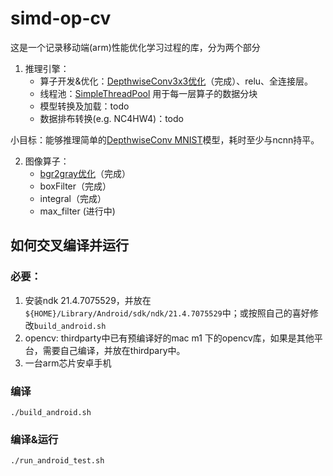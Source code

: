 # simd-op-cv
这是一个记录移动端(arm)性能优化学习过程的库，分为两个部分
1. 推理引擎：
   - 算子开发&优化：[DepthwiseConv3x3优化](https://github.com/LamForest/simd-cv-op/blob/master/note/dwconv.md)（完成）、relu、全连接层。
   - 线程池：[SimpleThreadPool](https://github.com/LamForest/cpp-blogs-code/blob/master/concurrent/threadpool/pool2/pool.hpp) 用于每一层算子的数据分块
   - 模型转换及加载：todo
   - 数据排布转换(e.g. NC4HW4)：todo
  
  小目标：能够推理简单的[DepthwiseConv MNIST](https://github.com/LamForest/simd-cv-op/blob/master/pytorch_example/mnist_dwconv/main.py)模型，耗时至少与ncnn持平。

2. 图像算子：
   - [bgr2gray优化](https://github.com/LamForest/simd-cv-op/blob/master/note/bgr2gray.md)（完成）
   - boxFilter（完成）
   - integral（完成）
   - max_filter (进行中)

## 如何交叉编译并运行

### 必要：
1. 安装ndk 21.4.7075529，并放在`${HOME}/Library/Android/sdk/ndk/21.4.7075529`中；或按照自己的喜好修改`build_android.sh`
2. opencv: thirdparty中已有预编译好的mac m1 下的opencv库，如果是其他平台，需要自己编译，并放在thirdpary中。
3. 一台arm芯片安卓手机

### 编译
`./build_android.sh`

### 编译&运行
`./run_android_test.sh`




